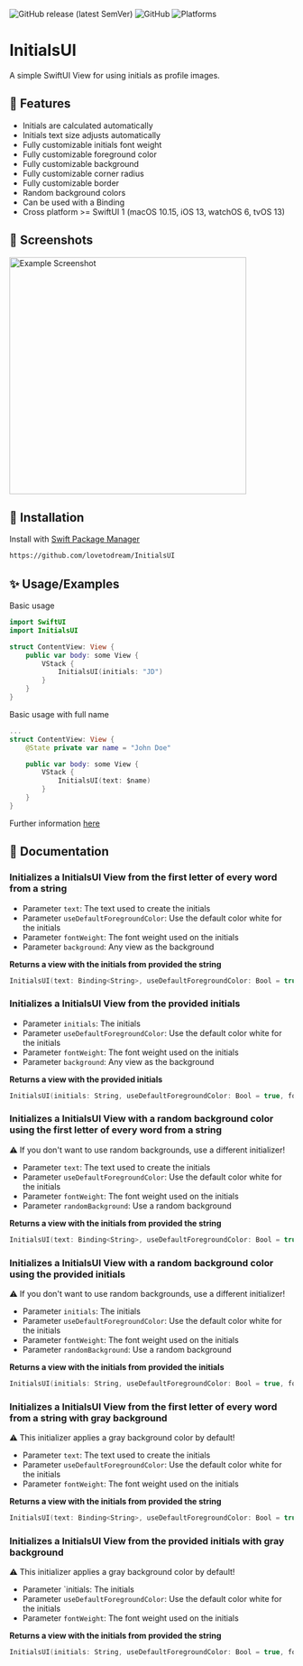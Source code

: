 ![GitHub release (latest SemVer)](https://img.shields.io/github/v/release/lovetodream/InitialsUI?sort=semver)
![GitHub](https://img.shields.io/github/license/lovetodream/InitialsUI)
![Platforms](https://img.shields.io/badge/platforms-iOS%20%7C%20macOS%20%7C%20watchOS%20%7C%20tvOS-lightgrey)
  
# InitialsUI

A simple SwiftUI View for using initials as profile images.

## 🚩 Features

- Initials are calculated automatically
- Initials text size adjusts automatically
- Fully customizable initials font weight
- Fully customizable foreground color
- Fully customizable background
- Fully customizable corner radius
- Fully customizable border
- Random background colors
- Can be used with a Binding
- Cross platform >= SwiftUI 1 (macOS 10.15, iOS 13, watchOS 6, tvOS 13)
 
## 📸 Screenshots

<img src="https://user-images.githubusercontent.com/38291523/126525899-10791422-0d7a-450e-a6d1-cc9da65b27f3.png" alt="Example Screenshot" width="420">
  
## 🔧 Installation

Install with [Swift Package Manager](https://developer.apple.com/documentation/swift_packages/adding_package_dependencies_to_your_app)

```bash
https://github.com/lovetodream/InitialsUI
```
    
## ✨ Usage/Examples

Basic usage

```swift
import SwiftUI
import InitialsUI

struct ContentView: View {
    public var body: some View {
        VStack {
            InitialsUI(initials: "JD")
        }
    }
}
```

Basic usage with full name

```swift
...
struct ContentView: View {
    @State private var name = "John Doe"

    public var body: some View {
        VStack {
            InitialsUI(text: $name)
        }
    }
}
```

Further information [here](#documentation)  

## 📝 Documentation

### Initializes a InitialsUI View from the first letter of every word from a string

- Parameter `text`: The text used to create the initials
- Parameter `useDefaultForegroundColor`: Use the default color white for the initials
- Parameter `fontWeight`: The font weight used on the initials
- Parameter `background`: Any view as the background

**Returns a view with the initials from provided the string**

```swift
InitialsUI(text: Binding<String>, useDefaultForegroundColor: Bool = true, fontWeight: Font.Weight? = nil, background: @escaping () -> Content)
```
  
### Initializes a InitialsUI View from the provided initials

- Parameter `initials`: The initials
- Parameter `useDefaultForegroundColor`: Use the default color white for the initials
- Parameter `fontWeight`: The font weight used on the initials
- Parameter `background`: Any view as the background

**Returns a view with the provided initials**

```swift
InitialsUI(initials: String, useDefaultForegroundColor: Bool = true, fontWeight: Font.Weight? = nil, background: @escaping () -> Content)
```

### Initializes a InitialsUI View with a random background color using the first letter of every word from a string

⚠️ If you don't want to use random backgrounds, use a different initializer!

- Parameter `text`: The text used to create the initials
- Parameter `useDefaultForegroundColor`: Use the default color white for the initials
- Parameter `fontWeight`: The font weight used on the initials
- Parameter `randomBackground`: Use a random background

**Returns a view with the initials from provided the string**

```swift
InitialsUI(text: Binding<String>, useDefaultForegroundColor: Bool = true, fontWeight: Font.Weight? = nil, randomBackground: Bool)
```

### Initializes a InitialsUI View with a random background color using the provided initials

⚠️ If you don't want to use random backgrounds, use a different initializer!

- Parameter `initials`: The initials
- Parameter `useDefaultForegroundColor`: Use the default color white for the initials
- Parameter `fontWeight`: The font weight used on the initials
- Parameter `randomBackground`: Use a random background

**Returns a view with the initials from provided the initials**

```swift
InitialsUI(initials: String, useDefaultForegroundColor: Bool = true, fontWeight: Font.Weight? = nil, randomBackground: Bool)
```

### Initializes a InitialsUI View from the first letter of every word from a string with gray background

⚠️ This initializer applies a gray background color by default!

- Parameter `text`: The text used to create the initials
- Parameter `useDefaultForegroundColor`: Use the default color white for the initials
- Parameter `fontWeight`: The font weight used on the initials

**Returns a view with the initials from provided the string**

```swift
InitialsUI(text: Binding<String>, useDefaultForegroundColor: Bool = true, fontWeight: Font.Weight? = nil)
```

### Initializes a InitialsUI View from the provided initials with gray background

⚠️ This initializer applies a gray background color by default!

- Parameter `initials: The initials
- Parameter `useDefaultForegroundColor`: Use the default color white for the initials
- Parameter `fontWeight`: The font weight used on the initials

**Returns a view with the initials from provided the string**

```swift
InitialsUI(initials: String, useDefaultForegroundColor: Bool = true, fontWeight: Font.Weight? = nil)
```
